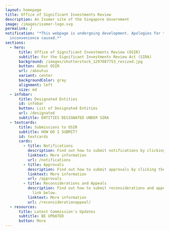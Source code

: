 ```yaml
---
layout: homepage
title: Office of Significant Investments Review
description: An Isomer site of the Singapore Government
image: /images/isomer-logo.svg
permalink: /
notification: "*This webpage is undergoing development. Apologies for the
  inconvenience caused.*"
sections:
  - hero:
      title: Office of Significant Investments Review (OSIR)
      subtitle: For the Significant Investments Review Act (SIRA)
      background: /images/shutterstock_1297087753_resized.jpg
      button: About OSIR
      url: /aboutus
      variant: center
      backgroundColor: gray
      alignment: left
      size: md
  - infobar:
      title: Designated Entities
      id: infobar
      button: List of Designated Entities
      url: /designated
      subtitle: ENTITIES DESIGNATED UNDER SIRA
  - textcards:
      title: Submissions to OSIR
      subtitle: HOW DO I SUBMIT?
      id: textcards
      cards:
        - title: Notifications
          description: Find out how to submit notifications by clicking the link below.
          linktext: More information
          url: /notifications
        - title: Approvals
          description: Find out how to submit approvals by clicking the link below.
          linktext: More information
          url: /approvals
        - title: Reconsiderations and Appeals
          description: Find out how to submit reconsiderations and appeals by clicking the
            link below.
          linktext: More information
          url: /reconsiderationappeal/
  - resources:
      title: Latest Commission's Updates
      subtitle: BE UPDATED
      button: More
---
```

